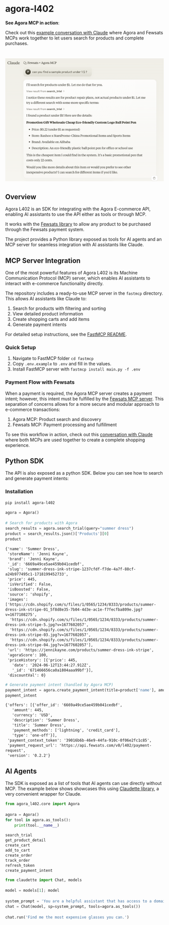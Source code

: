 # agora-l402


<!-- WARNING: THIS FILE WAS AUTOGENERATED! DO NOT EDIT! -->

**See Agora MCP in action**:

Check out this [example conversation with
Claude](https://claude.ai/share/4e26c031-07df-430f-9e78-8168f6db94da)
where Agora and Fewsats MCPs work together to let users search for
products and complete purchases.

# ![Agora and Fewsats integration with Claude](agora-fewsats-claude-chat.png)

## Overview

Agora L402 is an SDK for integrating with the Agora E-commerce API,
enabling AI assistants to use the API either as tools or through MCP.

It works with the [Fewsats
library](https://github.com/Fewsats/fewsats-python) to allow any product
to be purchased through the Fewsats payment system.

The project provides a Python library exposed as tools for AI agents and
an MCP server for seamless integration with AI assistants like Claude.

## MCP Server Integration

One of the most powerful features of Agora L402 is its Machine
Communication Protocol (MCP) server, which enables AI assistants to
interact with e-commerce functionality directly.

The repository includes a ready-to-use MCP server in the `fastmcp`
directory. This allows AI assistants like Claude to:

1.  Search for products with filtering and sorting
2.  View detailed product information
3.  Create shopping carts and add items
4.  Generate payment intents

For detailed setup instructions, see the [FastMCP
README](./fastmcp/README.md).

### Quick Setup

1.  Navigate to FastMCP folder `cd fastmcp`
2.  Copy `.env.example` to `.env` and fill in the values.
3.  Install FastMCP server with `fastmcp install main.py -f .env`

### Payment Flow with Fewsats

When a payment is required, the Agora MCP server creates a payment
intent; however, this intent must be fulfilled by the [Fewsats MCP
server](https://github.com/Fewsats/fewsats-python). This separation of
concerns allows for a more secure and modular approach to e-commerce
transactions:

1.  Agora MCP: Product search and discovery
2.  Fewsats MCP: Payment processing and fulfillment

To see this workflow in action, check out this [conversation with
Claude](https://claude.ai/share/4e26c031-07df-430f-9e78-8168f6db94da)
where both MCPs are used together to create a complete shopping
experience.

## Python SDK

The API is also exposed as a python SDK. Below you can see how to search
and generate payment intents:

### Installation

``` bash
pip install agora-l402
```

``` python
agora = Agora()

# Search for products with Agora
search_results = agora.search_trial(query="summer dress")
product = search_results.json()['Products'][0]
product
```

    {'name': 'Summer Dress',
     'storeName': 'Jenni Kayne',
     'brand': 'Jenni Kayne',
     '_id': '6669a49ce5ae459b041cedbf',
     'slug': 'summer-dress-ink-stripe-1237cfdf-f7de-4a7f-88cf-a24b977495c1-1718199452733',
     'price': 445,
     'isVerified': False,
     'isBoosted': False,
     'source': 'shopify',
     'images': ['https://cdn.shopify.com/s/files/1/0565/1234/8333/products/summer-dress-ink-stripe-01_5f8d8e35-7b04-4d3e-ac1e-f7fecfba809e.jpg?v=1677108275',
      'https://cdn.shopify.com/s/files/1/0565/1234/8333/products/summer-dress-ink-stripe-5.jpg?v=1677602057',
      'https://cdn.shopify.com/s/files/1/0565/1234/8333/products/summer-dress-ink-stripe-03.jpg?v=1677602057',
      'https://cdn.shopify.com/s/files/1/0565/1234/8333/products/summer-dress-ink-stripe-04.jpg?v=1677602057'],
     'url': 'https://jennikayne.com/products/summer-dress-ink-stripe',
     'agoraScore': 100,
     'priceHistory': [{'price': 445,
       'date': '2024-06-12T13:44:27.912Z',
       '_id': '671466656ca0a1804aaa99bf'}],
     'discountVal': 0}

``` python
# Generate payment intent (handled by Agora MCP)
payment_intent = agora.create_payment_intent(title=product['name'], amount=product['price'], currency='USD', offer_id=product['_id'], description=product['name']).json()
payment_intent
```

    {'offers': [{'offer_id': '6669a49ce5ae459b041cedbf',
       'amount': 445,
       'currency': 'USD',
       'description': 'Summer Dress',
       'title': 'Summer Dress',
       'payment_methods': ['lightning', 'credit_card'],
       'type': 'one-off'}],
     'payment_context_token': '39016b6b-46e9-44fa-910c-0f06e2fc1c85',
     'payment_request_url': 'https://api.fewsats.com/v0/l402/payment-request',
     'version': '0.2.2'}

## AI Agents

The SDK is exposed as a list of tools that AI agents can use directly
without MCP. The example below shows showcases this using [Claudette
library](https://claudette.answer.ai/core.html), a very convenient
wrapper for Claude.

``` python
from agora_l402.core import Agora

agora = Agora()
for tool in agora.as_tools():
    print(tool.__name__)
```

    search_trial
    get_product_detail
    create_cart
    add_to_cart
    create_order
    track_order
    refresh_token
    create_payment_intent

``` python
from claudette import Chat, models

model = models[1]; model

system_prompt = 'You are a helpful assistant that has access to a domain purchase API.'
chat = Chat(model, sp=system_prompt, tools=agora.as_tools())

chat.run('Find me the most expensive glasses you can.')
```
